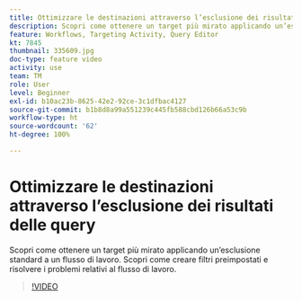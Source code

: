 ```yaml
---
title: Ottimizzare le destinazioni attraverso l’esclusione dei risultati delle query
description: Scopri come ottenere un target più mirato applicando un’esclusione standard a un flusso di lavoro. Scopri come creare filtri preimpostati e risolvere i problemi relativi al flusso di lavoro.
feature: Workflows, Targeting Activity, Query Editor
kt: 7845
thumbnail: 335609.jpg
doc-type: feature video
activity: use
team: TM
role: User
level: Beginner
exl-id: b10ac23b-8625-42e2-92ce-3c1dfbac4127
source-git-commit: b1b8d8a99a551239c445fb588cbd126b66a53c9b
workflow-type: ht
source-wordcount: '62'
ht-degree: 100%

---
```


# Ottimizzare le destinazioni attraverso l’esclusione dei risultati delle query

Scopri come ottenere un target più mirato applicando un’esclusione standard a un flusso di lavoro. Scopri come creare filtri preimpostati e risolvere i problemi relativi al flusso di lavoro.

>[!VIDEO](https://video.tv.adobe.com/v/335609?quality=12&learn=on)
